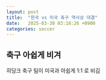 ```yaml
---
layout: post
title:  "한국 vs 미국 축구 역사상 대결"
date:   2025-03-30 03:18:26 +0900
categories: soccer
---
```


## 축구 아쉽게 비겨

히딩크 축구 팀이 미국과 아쉽게 1:1 로 비김